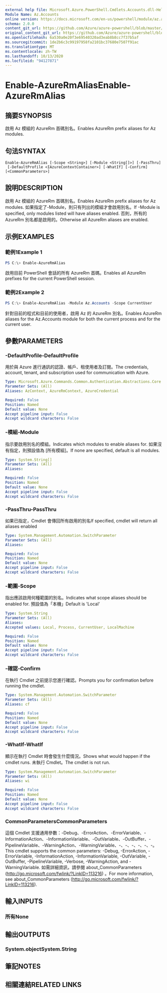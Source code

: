 ```yaml
---
external help file: Microsoft.Azure.PowerShell.Cmdlets.Accounts.dll-Help.xml
Module Name: Az.Accounts
online version: https://docs.microsoft.com/en-us/powershell/module/az.accounts/enable-azurermalias
schema: 2.0.0
content_git_url: https://github.com/Azure/azure-powershell/blob/master/src/Accounts/Accounts/help/Enable-AzureRmAlias.md
original_content_git_url: https://github.com/Azure/azure-powershell/blob/master/src/Accounts/Accounts/help/Enable-AzureRmAlias.md
ms.openlocfilehash: 6a530a0e20f3e69540320ad3eab8b8cc7f37b5af
ms.sourcegitcommit: 1de2b6c3c99197958fa2101bc37680e7507f91ac
ms.translationtype: MT
ms.contentlocale: zh-TW
ms.lasthandoff: 10/13/2020
ms.locfileid: "94127871"
---
```

# <span data-ttu-id="10e96-101">Enable-AzureRmAlias</span><span class="sxs-lookup"><span data-stu-id="10e96-101">Enable-AzureRmAlias</span></span>

## <span data-ttu-id="10e96-102">摘要</span><span class="sxs-lookup"><span data-stu-id="10e96-102">SYNOPSIS</span></span>
<span data-ttu-id="10e96-103">啟用 Az 模組的 AzureRm 首碼別名。</span><span class="sxs-lookup"><span data-stu-id="10e96-103">Enables AzureRm prefix aliases for Az modules.</span></span>

## <span data-ttu-id="10e96-104">句法</span><span class="sxs-lookup"><span data-stu-id="10e96-104">SYNTAX</span></span>

```
Enable-AzureRmAlias [-Scope <String>] [-Module <String[]>] [-PassThru]
 [-DefaultProfile <IAzureContextContainer>] [-WhatIf] [-Confirm] [<CommonParameters>]
```

## <span data-ttu-id="10e96-105">說明</span><span class="sxs-lookup"><span data-stu-id="10e96-105">DESCRIPTION</span></span>
<span data-ttu-id="10e96-106">啟用 Az 模組的 AzureRm 首碼別名。</span><span class="sxs-lookup"><span data-stu-id="10e96-106">Enables AzureRm prefix aliases for Az modules.</span></span> <span data-ttu-id="10e96-107">如果指定了-Module，則只有列出的模組才會啟用別名。</span><span class="sxs-lookup"><span data-stu-id="10e96-107">If -Module is specified, only modules listed will have aliases enabled.</span></span> <span data-ttu-id="10e96-108">否則，所有的 AzureRm 別名都是啟用的。</span><span class="sxs-lookup"><span data-stu-id="10e96-108">Otherwise all AzureRm aliases are enabled.</span></span>

## <span data-ttu-id="10e96-109">示例</span><span class="sxs-lookup"><span data-stu-id="10e96-109">EXAMPLES</span></span>

### <span data-ttu-id="10e96-110">範例1</span><span class="sxs-lookup"><span data-stu-id="10e96-110">Example 1</span></span>
```powershell
PS C:\> Enable-AzureRmAlias
```

<span data-ttu-id="10e96-111">啟用目前 PowerShell 會話的所有 AzureRm 首碼。</span><span class="sxs-lookup"><span data-stu-id="10e96-111">Enables all AzureRm prefixes for the current PowerShell session.</span></span>

### <span data-ttu-id="10e96-112">範例2</span><span class="sxs-lookup"><span data-stu-id="10e96-112">Example 2</span></span>
```powershell
PS C:\> Enable-AzureRmAlias -Module Az.Accounts -Scope CurrentUser
```

<span data-ttu-id="10e96-113">針對目前的程式和目前的使用者，啟用 Az 的 AzureRm 別名。</span><span class="sxs-lookup"><span data-stu-id="10e96-113">Enables AzureRm aliases for the Az.Accounts module for both the current process and for the current user.</span></span>

## <span data-ttu-id="10e96-114">參數</span><span class="sxs-lookup"><span data-stu-id="10e96-114">PARAMETERS</span></span>

### <span data-ttu-id="10e96-115">-DefaultProfile</span><span class="sxs-lookup"><span data-stu-id="10e96-115">-DefaultProfile</span></span>
<span data-ttu-id="10e96-116">用於與 Azure 進行通訊的認證、帳戶、租使用者及訂閱。</span><span class="sxs-lookup"><span data-stu-id="10e96-116">The credentials, account, tenant, and subscription used for communication with Azure.</span></span>

```yaml
Type: Microsoft.Azure.Commands.Common.Authentication.Abstractions.Core.IAzureContextContainer
Parameter Sets: (All)
Aliases: AzContext, AzureRmContext, AzureCredential

Required: False
Position: Named
Default value: None
Accept pipeline input: False
Accept wildcard characters: False
```

### <span data-ttu-id="10e96-117">-模組</span><span class="sxs-lookup"><span data-stu-id="10e96-117">-Module</span></span>
<span data-ttu-id="10e96-118">指示要啟用別名的模組。</span><span class="sxs-lookup"><span data-stu-id="10e96-118">Indicates which modules to enable aliases for.</span></span>
<span data-ttu-id="10e96-119">如果沒有指定，則預設值為 [所有模組]。</span><span class="sxs-lookup"><span data-stu-id="10e96-119">If none are specified, default is all modules.</span></span>

```yaml
Type: System.String[]
Parameter Sets: (All)
Aliases:

Required: False
Position: Named
Default value: None
Accept pipeline input: False
Accept wildcard characters: False
```

### <span data-ttu-id="10e96-120">-PassThru</span><span class="sxs-lookup"><span data-stu-id="10e96-120">-PassThru</span></span>
<span data-ttu-id="10e96-121">如果已指定，Cmdlet 會傳回所有啟用的別名</span><span class="sxs-lookup"><span data-stu-id="10e96-121">If specified, cmdlet will return all aliases enabled</span></span>

```yaml
Type: System.Management.Automation.SwitchParameter
Parameter Sets: (All)
Aliases:

Required: False
Position: Named
Default value: None
Accept pipeline input: False
Accept wildcard characters: False
```

### <span data-ttu-id="10e96-122">-範圍</span><span class="sxs-lookup"><span data-stu-id="10e96-122">-Scope</span></span>
<span data-ttu-id="10e96-123">指出應該啟用何種範圍的別名。</span><span class="sxs-lookup"><span data-stu-id="10e96-123">Indicates what scope aliases should be enabled for.</span></span> <span data-ttu-id="10e96-124">預設值為「本機」</span><span class="sxs-lookup"><span data-stu-id="10e96-124">Default is 'Local'</span></span>

```yaml
Type: System.String
Parameter Sets: (All)
Aliases:
Accepted values: Local, Process, CurrentUser, LocalMachine

Required: False
Position: Named
Default value: None
Accept pipeline input: False
Accept wildcard characters: False
```

### <span data-ttu-id="10e96-125">-確認</span><span class="sxs-lookup"><span data-stu-id="10e96-125">-Confirm</span></span>
<span data-ttu-id="10e96-126">在執行 Cmdlet 之前提示您進行確認。</span><span class="sxs-lookup"><span data-stu-id="10e96-126">Prompts you for confirmation before running the cmdlet.</span></span>

```yaml
Type: System.Management.Automation.SwitchParameter
Parameter Sets: (All)
Aliases: cf

Required: False
Position: Named
Default value: None
Accept pipeline input: False
Accept wildcard characters: False
```

### <span data-ttu-id="10e96-127">-WhatIf</span><span class="sxs-lookup"><span data-stu-id="10e96-127">-WhatIf</span></span>
<span data-ttu-id="10e96-128">顯示在執行 Cmdlet 時會發生什麼情況。</span><span class="sxs-lookup"><span data-stu-id="10e96-128">Shows what would happen if the cmdlet runs.</span></span>
<span data-ttu-id="10e96-129">未執行 Cmdlet。</span><span class="sxs-lookup"><span data-stu-id="10e96-129">The cmdlet is not run.</span></span>

```yaml
Type: System.Management.Automation.SwitchParameter
Parameter Sets: (All)
Aliases: wi

Required: False
Position: Named
Default value: None
Accept pipeline input: False
Accept wildcard characters: False
```

### <span data-ttu-id="10e96-130">CommonParameters</span><span class="sxs-lookup"><span data-stu-id="10e96-130">CommonParameters</span></span>
<span data-ttu-id="10e96-131">這個 Cmdlet 支援通用參數：-Debug、-ErrorAction、-ErrorVariable、-InformationAction、-InformationVariable、-OutVariable、-OutBuffer、-PipelineVariable、-WarningAction、-WarningVariable、-、-、-、-、-、-。</span><span class="sxs-lookup"><span data-stu-id="10e96-131">This cmdlet supports the common parameters: -Debug, -ErrorAction, -ErrorVariable, -InformationAction, -InformationVariable, -OutVariable, -OutBuffer, -PipelineVariable, -Verbose, -WarningAction, and -WarningVariable.</span></span> <span data-ttu-id="10e96-132">如需詳細資訊，請參閱 about_CommonParameters (http://go.microsoft.com/fwlink/?LinkID=113216) 。</span><span class="sxs-lookup"><span data-stu-id="10e96-132">For more information, see about_CommonParameters (http://go.microsoft.com/fwlink/?LinkID=113216).</span></span>

## <span data-ttu-id="10e96-133">輸入</span><span class="sxs-lookup"><span data-stu-id="10e96-133">INPUTS</span></span>

### <span data-ttu-id="10e96-134">所有</span><span class="sxs-lookup"><span data-stu-id="10e96-134">None</span></span>

## <span data-ttu-id="10e96-135">輸出</span><span class="sxs-lookup"><span data-stu-id="10e96-135">OUTPUTS</span></span>

### <span data-ttu-id="10e96-136">System.object</span><span class="sxs-lookup"><span data-stu-id="10e96-136">System.String</span></span>

## <span data-ttu-id="10e96-137">筆記</span><span class="sxs-lookup"><span data-stu-id="10e96-137">NOTES</span></span>

## <span data-ttu-id="10e96-138">相關連結</span><span class="sxs-lookup"><span data-stu-id="10e96-138">RELATED LINKS</span></span>
